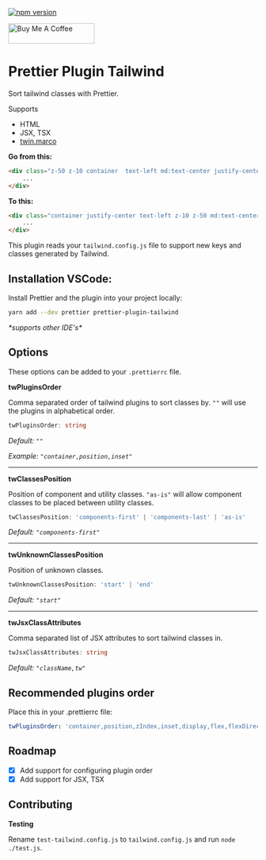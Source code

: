 [![npm version](https://badge.fury.io/js/prettier-plugin-tailwind.svg)](https://badge.fury.io/js/prettier-plugin-tailwind)

<a href="https://www.buymeacoffee.com/ariseyhun" target="_blank"><img src="https://cdn.buymeacoffee.com/buttons/v2/default-orange.png" alt="Buy Me A Coffee" height="41" width="174"></a>

# Prettier Plugin Tailwind

Sort tailwind classes with Prettier.

Supports

- HTML
- JSX, TSX
- [twin.marco](https://github.com/ben-rogerson/twin.macro)

**Go from this:**

```html
<div class="z-50 z-10 container  text-left md:text-center justify-center">
	...
</div>
```

**To this:**

```html
<div class="container justify-center text-left z-10 z-50 md:text-center">
	...
</div>
```

This plugin reads your `tailwind.config.js` file to support new keys and classes generated by Tailwind.

## Installation VSCode:

Install Prettier and the plugin into your project locally:

```bash
yarn add --dev prettier prettier-plugin-tailwind
```

_\*supports other IDE's\*_

## Options

These options can be added to your `.prettierrc` file.

**twPluginsOrder**

Comma separated order of tailwind plugins to sort classes by.
`""` will use the plugins in alphabetical order.

```ts
twPluginsOrder: string
```

_Default: `""`_

_Example: `"container,position,inset"`_

---

**twClassesPosition**

Position of component and utility classes. `"as-is"` will allow component classes to be placed between utility classes.

```ts
twClassesPosition: 'components-first' | 'components-last' | 'as-is'
```

_Default: `"components-first"`_

---

**twUnknownClassesPosition**

Position of unknown classes.

```ts
twUnknownClassesPosition: 'start' | 'end'
```

_Default: `"start"`_

---

**twJsxClassAttributes**

Comma separated list of JSX attributes to sort tailwind classes in.

```ts
twJsxClassAttributes: string
```

_Default: `"className,tw"`_

## Recommended plugins order

Place this in your .prettierrc file:

```yaml
twPluginsOrder: 'container,position,zIndex,inset,display,flex,flexDirection,flexGrow,flexShrink,flexWrap,gap,gridAutoFlow,gridColumn,gridColumnEnd,gridColumnStart,gridRow,gridRowEnd,gridRowStart,gridTemplateColumns,gridTemplateRows,alignContent,alignItems,alignSelf,justifyContent,justifyItems,justifySelf,verticalAlign,placeContent,placeItems,placeSelf,float,clear,order,tableLayout,margin,padding,width,minWidth,maxWidth,height,maxHeight,minHeight,textAlign,textColor,textDecoration,textOpacity,wordBreak,whitespace,fontFamily,fontSize,fontSmoothing,fontStyle,fontVariantNumeric,fontWeight,letterSpacing,lineHeight,backgroundColor,backgroundImage,backgroundSize,backgroundPosition,backgroundRepeat,backgroundAttachment,backgroundClip,backgroundOpacity,borderWidth,borderStyle,borderColor,borderOpacity,borderRadius,borderCollapse,placeholderColor,placeholderOpacity,outline,fill,stroke,strokeWidth,boxShadow,gradientColorStops,opacity,visibility,accessibility,appearance,boxSizing,cursor,pointerEvents,userSelect,divideColor,divideOpacity,divideStyle,divideWidth,listStylePosition,listStyleType,objectFit,objectPosition,overflow,overscrollBehavior,transform,transformOrigin,translate,textTransform,resize,rotate,scale,skew,space,animation,transitionDelay,transitionDuration,transitionProperty,transitionTimingFunction,preflight'
```

## Roadmap

- [x] Add support for configuring plugin order
- [x] Add support for JSX, TSX

## Contributing

**Testing**

Rename `test-tailwind.config.js` to `tailwind.config.js` and run `node ./test.js`.
